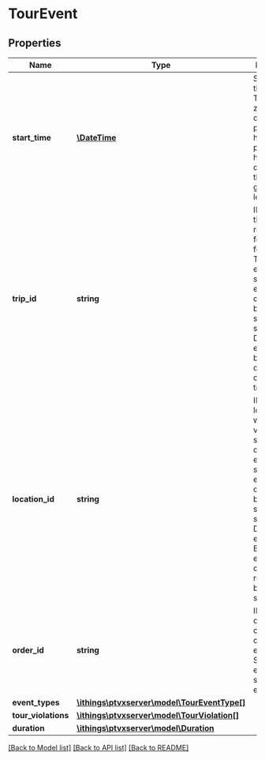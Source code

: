 # TourEvent

## Properties
Name | Type | Description | Notes
------------ | ------------- | ------------- | -------------
**start_time** | [**\DateTime**](\DateTime.md) | Start time of the event. The time zone is that of the planning horizon (if a planning horizon is defined) or that of a given location. | 
**trip_id** | **string** | ID of the trip this event is referring to, for example for a TRIP\\_START event. Not set for events that do not belong to a specific trip such as DRIVING events between depot sites of adjacent trips. | [optional] 
**location_id** | **string** | ID of the location where the vehicle is stopped during this event. Not set for events that do not belong to a specific site such as DRIVING events or BREAK events that occur en route between two stops. | [optional] 
**order_id** | **string** | ID of the order that is currently carried if the event is a SERVICE event. Not set for other event types. | [optional] 
**event_types** | [**\ithings\ptvxserver\model\TourEventType[]**](TourEventType.md) |  | [optional] 
**tour_violations** | [**\ithings\ptvxserver\model\TourViolation[]**](TourViolation.md) |  | [optional] 
**duration** | [**\ithings\ptvxserver\model\Duration**](Duration.md) |  | 

[[Back to Model list]](../../README.md#documentation-for-models) [[Back to API list]](../../README.md#documentation-for-api-endpoints) [[Back to README]](../../README.md)

